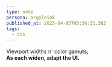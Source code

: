 ```yaml
---
type: note
persona: argyleink
published_at: 2023-04-05T03:36:31.382
tags: 
  - css
---
```


Viewport widths n' color gamuts;  
**As each widen, adapt the UI.**